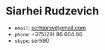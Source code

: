 # Siarhei Rudzevich

+ `email`: <a href="serhiorsv@gmail.com">serhiorsv@gmail.com</a>
+ `phone`: +375(29) 86 604 86
+ `skype`: serh90

